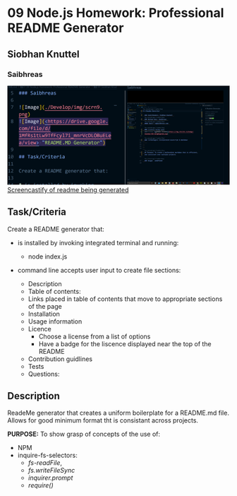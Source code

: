 # 09 Node.js Homework: Professional README Generator

## Siobhan Knuttel

### Saibhreas

![Screenshot](./Develop/img/scrn2.png)
[Screencastify of readme being generated](https://drive.google.com/file/d/1MfRs1tLw9TfFcyl7i_mnrVcDLOBuELea/view)

## Task/Criteria

Create a README generator that:

* is installed by invoking integrated terminal and running:
  * node index.js

* command line accepts user input to create file sections:
  * Description
  * Table of contents:  
  * Links placed in table of contents that move to appropriate sections of the page  
  * Installation  
  * Usage information
  * Licence  
    * Choose a license from a list of options
    * Have a badge for the liscence displayed near the top of the README
  * Contribution guidlines
  * Tests
  * Questions:

## Description

ReadeMe generator that creates a uniform boilerplate for a README.md file.  Allows for good minimum format tht is consistant across projects.

**PURPOSE:** To show grasp of concepts of the use of:

* NPM
* inquire-fs-selectors:
  * *fs-readFile*,  
  * *fs.writeFileSync*  
  * *inquirer.prompt*  
  * *require()*
